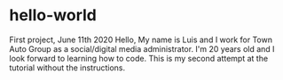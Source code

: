 # hello-world
First project, June 11th 2020
Hello,
My name is Luis and I work for Town Auto Group as a social/digital media administrator. I'm 20 years old and I look forward to learning how to code. 
This is my second attempt at the tutorial without the instructions. 

